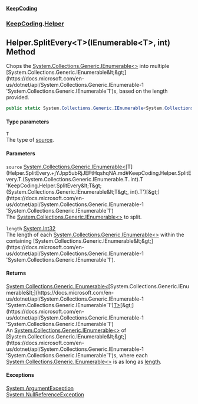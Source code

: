 #### [KeepCoding](index.md 'index')
### [KeepCoding](KeepCoding.md 'KeepCoding').[Helper](Helper.md 'KeepCoding.Helper')
## Helper.SplitEvery&lt;T&gt;(IEnumerable&lt;T&gt;, int) Method
Chops the [System.Collections.Generic.IEnumerable&lt;&gt;](https://docs.microsoft.com/en-us/dotnet/api/System.Collections.Generic.IEnumerable-1 'System.Collections.Generic.IEnumerable`1') into multiple [System.Collections.Generic.IEnumerable&lt;&gt;](https://docs.microsoft.com/en-us/dotnet/api/System.Collections.Generic.IEnumerable-1 'System.Collections.Generic.IEnumerable`1')s, based on the length provided.  
```csharp
public static System.Collections.Generic.IEnumerable<System.Collections.Generic.IEnumerable<T>> SplitEvery<T>(this System.Collections.Generic.IEnumerable<T> source, int length);
```
#### Type parameters
<a name='KeepCoding.Helper.SplitEvery.T.(System.Collections.Generic.IEnumerable.T..int).T'></a>
`T`  
The type of [source](Helper.SplitEvery.+jYJpp5ubRjJEFtHqshqNA.md#KeepCoding.Helper.SplitEvery.T.(System.Collections.Generic.IEnumerable.T..int).source 'KeepCoding.Helper.SplitEvery&lt;T&gt;(System.Collections.Generic.IEnumerable&lt;T&gt;, int).source').
  
#### Parameters
<a name='KeepCoding.Helper.SplitEvery.T.(System.Collections.Generic.IEnumerable.T..int).source'></a>
`source` [System.Collections.Generic.IEnumerable&lt;](https://docs.microsoft.com/en-us/dotnet/api/System.Collections.Generic.IEnumerable-1 'System.Collections.Generic.IEnumerable`1')[T](Helper.SplitEvery.+jYJpp5ubRjJEFtHqshqNA.md#KeepCoding.Helper.SplitEvery.T.(System.Collections.Generic.IEnumerable.T..int).T 'KeepCoding.Helper.SplitEvery&lt;T&gt;(System.Collections.Generic.IEnumerable&lt;T&gt;, int).T')[&gt;](https://docs.microsoft.com/en-us/dotnet/api/System.Collections.Generic.IEnumerable-1 'System.Collections.Generic.IEnumerable`1')  
The [System.Collections.Generic.IEnumerable&lt;&gt;](https://docs.microsoft.com/en-us/dotnet/api/System.Collections.Generic.IEnumerable-1 'System.Collections.Generic.IEnumerable`1') to split.
  
<a name='KeepCoding.Helper.SplitEvery.T.(System.Collections.Generic.IEnumerable.T..int).length'></a>
`length` [System.Int32](https://docs.microsoft.com/en-us/dotnet/api/System.Int32 'System.Int32')  
The length of each [System.Collections.Generic.IEnumerable&lt;&gt;](https://docs.microsoft.com/en-us/dotnet/api/System.Collections.Generic.IEnumerable-1 'System.Collections.Generic.IEnumerable`1') within the containing [System.Collections.Generic.IEnumerable&lt;&gt;](https://docs.microsoft.com/en-us/dotnet/api/System.Collections.Generic.IEnumerable-1 'System.Collections.Generic.IEnumerable`1').
  
#### Returns
[System.Collections.Generic.IEnumerable&lt;](https://docs.microsoft.com/en-us/dotnet/api/System.Collections.Generic.IEnumerable-1 'System.Collections.Generic.IEnumerable`1')[System.Collections.Generic.IEnumerable&lt;](https://docs.microsoft.com/en-us/dotnet/api/System.Collections.Generic.IEnumerable-1 'System.Collections.Generic.IEnumerable`1')[T](Helper.SplitEvery.+jYJpp5ubRjJEFtHqshqNA.md#KeepCoding.Helper.SplitEvery.T.(System.Collections.Generic.IEnumerable.T..int).T 'KeepCoding.Helper.SplitEvery&lt;T&gt;(System.Collections.Generic.IEnumerable&lt;T&gt;, int).T')[&gt;](https://docs.microsoft.com/en-us/dotnet/api/System.Collections.Generic.IEnumerable-1 'System.Collections.Generic.IEnumerable`1')[&gt;](https://docs.microsoft.com/en-us/dotnet/api/System.Collections.Generic.IEnumerable-1 'System.Collections.Generic.IEnumerable`1')  
An [System.Collections.Generic.IEnumerable&lt;&gt;](https://docs.microsoft.com/en-us/dotnet/api/System.Collections.Generic.IEnumerable-1 'System.Collections.Generic.IEnumerable`1') of [System.Collections.Generic.IEnumerable&lt;&gt;](https://docs.microsoft.com/en-us/dotnet/api/System.Collections.Generic.IEnumerable-1 'System.Collections.Generic.IEnumerable`1')s, where each [System.Collections.Generic.IEnumerable&lt;&gt;](https://docs.microsoft.com/en-us/dotnet/api/System.Collections.Generic.IEnumerable-1 'System.Collections.Generic.IEnumerable`1') is as long as [length](Helper.SplitEvery.+jYJpp5ubRjJEFtHqshqNA.md#KeepCoding.Helper.SplitEvery.T.(System.Collections.Generic.IEnumerable.T..int).length 'KeepCoding.Helper.SplitEvery&lt;T&gt;(System.Collections.Generic.IEnumerable&lt;T&gt;, int).length').
#### Exceptions
[System.ArgumentException](https://docs.microsoft.com/en-us/dotnet/api/System.ArgumentException 'System.ArgumentException')  
[System.NullReferenceException](https://docs.microsoft.com/en-us/dotnet/api/System.NullReferenceException 'System.NullReferenceException')  
